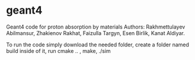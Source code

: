 # geant4
Geant4 code for proton absorption by materials
Authors: Rakhmettulayev Abilmansur, Zhakienov Rakhat, Faizulla Targyn, Esen Birlik, Kanat Aldiyar.

To run the code simply download the needed folder, create a folder named build inside of it, run cmake .. , make, ./sim
